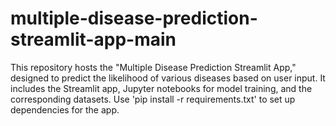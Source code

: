 # multiple-disease-prediction-streamlit-app-main
 This repository hosts the "Multiple Disease Prediction Streamlit App," designed to predict the likelihood of various diseases based on user input. It includes the Streamlit app, Jupyter notebooks for model training, and the corresponding datasets. Use 'pip install -r requirements.txt' to set up dependencies for the app.
